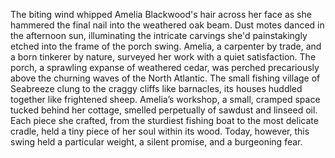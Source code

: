 The biting wind whipped Amelia Blackwood's hair across her face as she hammered the final nail into the weathered oak beam.  Dust motes danced in the afternoon sun, illuminating the intricate carvings she'd painstakingly etched into the frame of the porch swing.  Amelia, a carpenter by trade, and a born tinkerer by nature, surveyed her work with a quiet satisfaction.  The porch, a sprawling expanse of weathered cedar, was perched precariously above the churning waves of the North Atlantic.  The small fishing village of Seabreeze clung to the craggy cliffs like barnacles, its houses huddled together like frightened sheep.  Amelia’s workshop, a small, cramped space tucked behind her cottage, smelled perpetually of sawdust and linseed oil.  Each piece she crafted, from the sturdiest fishing boat to the most delicate cradle, held a tiny piece of her soul within its wood.  Today, however, this swing held a particular weight, a silent promise, and a burgeoning fear.
